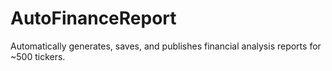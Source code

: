 # AutoFinanceReport
Automatically generates, saves, and publishes financial analysis reports for ~500 tickers.

